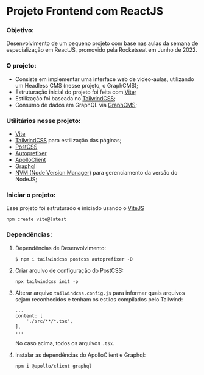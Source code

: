 # Projeto Frontend com ReactJS

### Objetivo:

Desenvolvimento de um pequeno projeto com base nas aulas da semana de especialização em ReactJS, promovido pela Rocketseat em Junho de 2022. 

### O projeto: 

- Consiste em implementar uma interface web de video-aulas, utilizando um Headless CMS (nesse projeto, o GraphCMS); 
- Estruturação inicial do projeto foi feita com [Vite](https://vitejs.dev/);
- Estilização foi baseada no [TailwindCSS](https://tailwindcss.com/);
- Consumo de dados em GraphQL via [GraphCMS](https://graphcms.com/);


### Utilitários nesse projeto:

- [Vite](https://vitejs.dev/)
- [TailwindCSS](https://tailwindcss.com/) para estilização das páginas;
- [PostCSS](https://postcss.org/)
- [Autoprefixer](https://github.com/postcss/autoprefixer)
- [ApolloClient](https://www.apollographql.com/)
- [Graphql](https://graphql.org/)
- [NVM (Node Version Manager)](https://github.com/nvm-sh/nvm#installing-and-updating) para gerenciamento da versão do NodeJS;


### Iniciar o projeto:

Esse projeto foi estruturado e iniciado usando o [ViteJS](https://vitejs.dev/)

```
npm create vite@latest
```


### Dependências: 

1. Dependências de Desenvolvimento:

    ```
    $ npm i tailwindcss postcss autoprefixer -D
    ```

2. Criar arquivo de configuração do PostCSS:

    ```
    npx tailwindcss init -p
    ```

3. Alterar arquivo `tailwindcss.config.js` para informar quais arquivos sejam reconhecidos e tenham os estilos compilados pelo Tailwind:

    ```
    ...
    content: [
        './src/**/*.tsx',
    ],
    ...
    ```
    No caso acima, todos os arquivos `.tsx`.

4. Instalar as dependências do ApolloClient e Graphql:

    ```
    npm i @apollo/client graphql
    ```